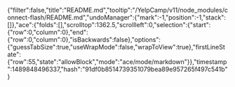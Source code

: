 {"filter":false,"title":"README.md","tooltip":"/YelpCamp/v11/node_modules/connect-flash/README.md","undoManager":{"mark":-1,"position":-1,"stack":[]},"ace":{"folds":[],"scrolltop":1362.5,"scrollleft":0,"selection":{"start":{"row":0,"column":0},"end":{"row":0,"column":0},"isBackwards":false},"options":{"guessTabSize":true,"useWrapMode":false,"wrapToView":true},"firstLineState":{"row":55,"state":"allowBlock","mode":"ace/mode/markdown"}},"timestamp":1489848496337,"hash":"91df0b8514739351079bea89e957265f497c541b"}